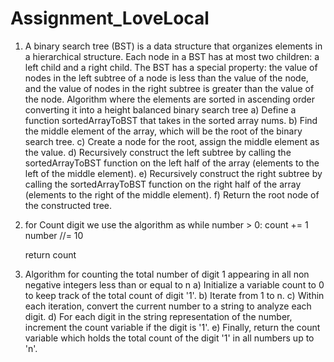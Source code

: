 # Assignment_LoveLocal
1. A binary search tree (BST) is a data structure that organizes elements in a hierarchical structure. Each node in a BST has at most two children: a left child and a right child. The BST has a special property: the value of nodes in the left subtree of a node is less than the value of the node, and the value of nodes in the right subtree is greater than the value of the node.
   Algorithm where the elements are sorted in ascending order converting it into a height balanced binary search tree
   a) Define a function sortedArrayToBST that takes in the sorted array nums.
   b) Find the middle element of the array, which will be the root of the binary search tree.
   c) Create a node for the root, assign the middle element as the value.
   d) Recursively construct the left subtree by calling the sortedArrayToBST function on the left half of the array (elements to the left of the middle element).
   e) Recursively construct the right subtree by calling the sortedArrayToBST function on the right half of the array (elements to the right of the middle element).
   f) Return the root node of the constructed tree.

   
3. for Count digit we use the algorithm as
   while number > 0:
        count += 1
        number //= 10 
    
    return count
2.  Algorithm for counting the total number of digit 1 appearing in all non negative integers less than or equal to n
   a) Initialize a variable count to 0 to keep track of the total count of digit '1'.
   b) Iterate from 1 to n.
   c) Within each iteration, convert the current number to a string to analyze each digit.
   d) For each digit in the string representation of the number, increment the count variable if the digit is '1'.
   e) Finally, return the count variable which holds the total count of the digit '1' in all numbers up to 'n'. 



